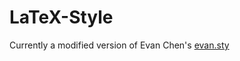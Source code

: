 # LaTeX-Style
Currently a modified version of Evan Chen's [evan.sty](https://github.com/vEnhance/dotfiles/blob/main/texmf/tex/latex/evan/evan.sty)
